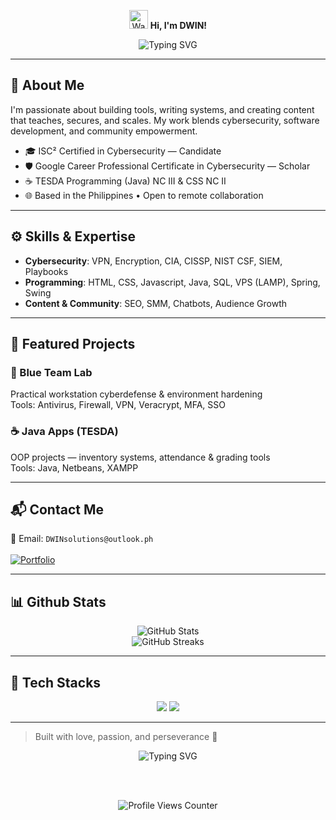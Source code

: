 <p align="center">
  <img src="https://media.giphy.com/media/hvRJCLFzcasrR4ia7z/giphy.gif" width="30" alt="Waving hand" />
  <strong>Hi, I'm DWIN!</strong>
</p>

<p align="center">
  <img src="https://readme-typing-svg.demolab.com?font=Fira+Code&size=24&pause=0&speed=0&color=00F7FF&center=true&vCenter=true&width=435&lines=AI+%26+Cybersecurity+Enthusiast;Java+Programmer;Content+Creator" alt="Typing SVG" />
</p>

<!--
> Available for 🛠️ project collaborations and 🌱 voluntary engagements.*
-->

---

## 🚀 About Me

I'm passionate about building tools, writing systems, and creating content that teaches, secures, and scales. My work blends cybersecurity, software development, and community empowerment.

- 🎓 ISC² Certified in Cybersecurity — Candidate  
- 🛡️ Google Career Professional Certificate in Cybersecurity — Scholar  
- ☕ TESDA Programming (Java) NC III & CSS NC II   
- 🌐 Based in the Philippines • Open to remote collaboration

---

## ⚙️ Skills & Expertise

- **Cybersecurity**: VPN, Encryption, CIA, CISSP, NIST CSF, SIEM, Playbooks  
- **Programming**: HTML, CSS, Javascript, Java, SQL, VPS (LAMP), Spring, Swing  
- **Content & Community**: SEO, SMM, Chatbots, Audience Growth

---

## 🧠 Featured Projects

### 🔐 Blue Team Lab  
Practical workstation cyberdefense & environment hardening  
Tools: Antivirus, Firewall, VPN, Veracrypt, MFA, SSO

### ☕ Java Apps (TESDA)  
OOP projects — inventory systems, attendance & grading tools  
Tools: Java, Netbeans, XAMPP

---

## 📬 Contact Me

📧 Email: `DWINsolutions@outlook.ph`<br/><br/>
[![Portfolio](https://img.shields.io/badge/-Portfolio-black?style=flat-square&logo=github)](https://dwin.is-a.dev)

<!-----

## 🏅 Continuous Learning
![ISC² Certified in Cybersecurity](https://img.shields.io/badge/ISC²-Candidate-blue?logo=ISC2)
![Google Cybersecurity Scholar](https://img.shields.io/badge/Google-Career%20Certificate-green?logo=Google)
![TESDA Java NC III](https://img.shields.io/badge/TESDA-Java%20NC%20III-orange)
![TESDA CSS NC II](https://img.shields.io/badge/TESDA-CSS%20NC%20II-yellow)-->

---

## 📊 Github Stats
<!--<p align="center">
  <img src="https://raw.githubusercontent.com/AldwinJay/AldwinJay/output/github-contribution-grid-snake.svg" alt="Snake animation" />
</p>-->

<p align="center">
  <img src="https://github-readme-stats.vercel.app/api?username=aldwinjay&show_icons=true&theme=radical" alt="GitHub Stats" /><br/>
  <!--<img src="https://github-readme-stats.vercel.app/api/top-langs/?username=aldwinjay&layout=compact" alt="Top Skills" /><br/>-->
  <img src="https://github-readme-streak-stats.herokuapp.com/?user=aldwinjay" alt="GitHub Streaks" />
</p>

---

## 🚀 Tech Stacks

<p align="center">
  <img src="https://skillicons.dev/icons?i=java,dart,html,css,javascript,mysql,git,github,linkedin,vscode,androidstudio,flutter,figma,firebase,googlecloud" />
  <img src="https://skillicons.dev/icons?i=gmail,windows,wordpress,spring,ai" />
</p>

<!--<p align="center">
  <a href="https://github.com/AldwinJay/AldwinJay/issues/new?title=Skill+Endorsement:+Your+Name&body=I+endorse+AldwinJay+for+the+following+skills:+..." target="_blank">
    <strong>💬 Endorse Me</strong>
  </a>
</p>-->

<!--<p align="center">
  <img src="https://img.shields.io/badge/-HTML5-black?style=flat-square&logo=html5" />
  <img src="https://img.shields.io/badge/-CSS-black?style=flat-square&logo=css" />
  <img src="https://img.shields.io/badge/-JavaScript-black?style=flat-square&logo=javascript" />
  <img src="https://img.shields.io/badge/-Java-black?style=flat-square&logo=java" />
  <img src="https://img.shields.io/badge/-SQL-black?style=flat-square&logo=sql" />
</p>-->

---

> Built with love, passion, and perseverance 💙

<p align="center">
  <img src="https://readme-typing-svg.demolab.com?font=Fira+Code&size=24&pause=0&speed=0&color=00F7FF&center=true&vCenter=true&width=435&lines=Let's+build+something+great!" alt="Typing SVG" />
</p><br/><br/>

<p align="center">
  <img src="https://komarev.com/ghpvc/?username=AldwinJay&label=Profile+Views&color=blue&style=for-the-badge" alt="Profile Views Counter" />
</p>
